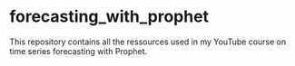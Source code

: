# forecasting_with_prophet
This repository contains all the ressources used in my YouTube course on time series forecasting with Prophet. 
